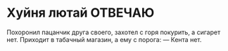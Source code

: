 # Хуйня лютай ОТВЕЧАЮ

Похоронил пацанчик друга своего, захотел с горя покурить, а сигарет нет. Приходит в табачный магазин, а ему с порога:
— Кента нет.
